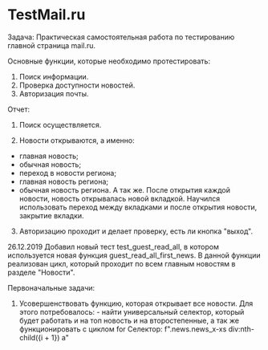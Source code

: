 # TestMail.ru

Задача: Практическая самостоятельная работа по тестированию главной страница mail.ru.

Основные функции, которые необходимо протестировать:
1. Поиск информации.
2. Проверка доступности новостей.
3. Авторизация почты.

Отчет: 

1. Поиск осуществляется.

2. Новости открываются, а именно:
  - главная новость;
  - обычная новость;
  - переход в новости региона;
  - главная новость региона;
  - обычная новость региона.
А так же.
После открытия каждой новости, новость открывалась новой вкладкой. Научился использовать переход между вкладками и после открытия новости, закрытие вкладки.

3. Авторизацию проходит и делает проверку, есть ли кнопка "выход".

26.12.2019 Добавил новый тест test_guest_read_all, в котором используется новая функция guest_read_all_first_news.
В данной функции реализован цикл, который проходит по всем главным новостям в разделе "Новости".

Первоначальные задачи: 
1. Усовершенствовать функцию, которая открывает все новости. Для этого потребовалось: 
       - найти универсальный селектор, который будет работать и на топ новость и на второстепенные, а так же функционировать с циклом for
       Селектор: f".news.news_x-xs div:nth-child({i + 1}) a"
